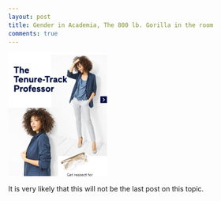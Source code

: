 ```yaml
---
layout: post
title: Gender in Academia, The 800 lb. Gorilla in the room
comments: true
---
```




<img src="/images/femaleProfessor.jpeg" alt="femaleProfessor" style="width: 200px;"/>

It is very likely that this will not be the last post on this topic.
